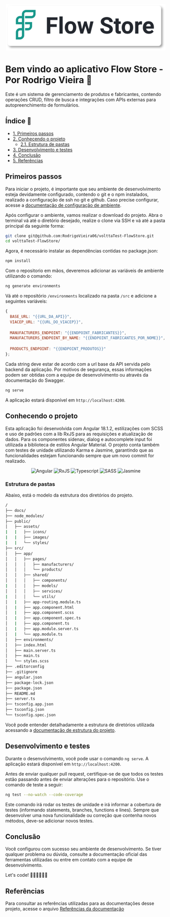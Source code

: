 <p align="center">
  <img src="public/assets/images/flowstoreLogo.svg" alt="Logo do Projeto" width=500>
</p>

# Bem vindo ao aplicativo Flow Store - Por Rodrigo Vieira 🚀

Este é um sistema de gerenciamento de produtos e fabricantes, contendo operações CRUD, filtro de busca e integrações com APIs externas para autopreenchimento de formulários.

## Índice 📝

- [1. Primeiros passos](#primeiros-passos)
- [2. Conhecendo o projeto](#conhecendo-o-projeto)
  - [2.1. Estrutura de pastas](#estrutura-de-pastas)
- [3. Desenvolvimento e testes](#desenvolvimento-e-testes)
- [4. Conclusão](#conclusão)
- [5. Referências](#referências)

## Primeiros passos

Para iniciar o projeto, é importante que seu ambiente de desenvolvimento esteja
devidamente configurado, contendo o git e o npm instalados, realizado a configuração de
ssh no git e github. Caso precise configurar, acesse a [documentação de configuração
de ambiente](docs/configuracaoDeAmbiente.md).

Após configurar o ambiente, vamos realizar o download do projeto. Abra o terminal
vá até o diretório desejado, realize o clone via SSH e vá até a pasta principal
da seguinte forma:

```sh
git clone git@github.com:RodrigoVieira06/volttaTest-FlowStore.git
cd volttaTest-FlowStore/
```

Agora, é necessário instalar as dependências contidas no package.json:

```sh
npm install
```

Com o repositorio em mãos, deveremos adicionar as variáveis de ambiente utilizando o comando:

```sh
ng generate environments
```

Vá até o repositório ``/environments`` localizado na pasta ``/src`` e adicione a seguintes variáveis:

```js
{
  BASE_URL: "{{URL_DA_API}}",
  VIACEP_URL: "{{URL_DO_VIACEP}}",

  MANUFACTURERS_ENDPOINT: "{{ENDPOINT_FABRICANTES}}",
  MANUFACTURERS_ENDPOINT_BY_NAME: "{{ENDPOINT_FABRICANTES_POR_NOME}}",

  PRODUCTS_ENDPOINT: "{{ENDPOINT_PRODUTOS}}"
};
```

Cada string deve estar de acordo com a url base da API servida pelo backend da aplicação. Por motivos de segurança, essas informações podem ser obtidas com a equipe de desenvolvimento ou através da documentação do Swagger.

```sh
ng serve
```

A aplicação estará disponível em ``http://localhost:4200``.

## Conhecendo o projeto

Esta aplicação foi desenvolvida com Angular 18.1.2, estilizações com SCSS e uso de padrões com a lib RxJS para as requisições e atualização de dados. Para os componentes sidenav, dialog e autocomplete input foi utilizada a biblioteca de estilos Angular Material. O projeto conta também com testes de unidade utilizando Karma e Jasmine, garantindo que as funcionalidades estejam funcionando sempre que um novo commit for realizado.

<div align="center">
  <img alt="Angular" src="https://img.shields.io/badge/angular-%23DD0031.svg?style=for-the-badge&logo=angular&logoColor=white">
  <img alt="RxJS" src="https://img.shields.io/badge/rxjs-%23B7178C.svg?style=for-the-badge&logo=reactivex&logoColor=white">
  <img alt="Typescript" src="https://img.shields.io/badge/typescript-%23007ACC.svg?style=for-the-badge&logo=typescript&logoColor=white">
  <img alt="SASS" src="https://img.shields.io/badge/SASS-hotpink.svg?style=for-the-badge&logo=SASS&logoColor=white">
  <img alt="Jasmine" src="https://img.shields.io/badge/-Jasmine-%238A4182?style=for-the-badge&logo=Jasmine&logoColor=white">
</div>

### Estrutura de pastas

Abaixo, está o modelo da estrutura dos diretórios do projeto.

```sh
/
├── docs/
├── node_modules/
├── public/
│   ├── assets/
|   |   ├── icons/
|   |   ├── images/
|   |   └── styles/
├── src/
│   ├── app/
│   │   ├── pages/
│   │   │   ├── manufacturers/
│   │   │   └── products/
│   │   ├── shared/
│   │   │   ├── components/
|   │   │   ├── models/
│   │   │   ├── services/
|   │   │   └── utils/
│   |   ├── app-routing.module.ts
│   |   ├── app.component.html
│   |   ├── app.component.scss
│   |   ├── app.component.spec.ts
│   |   ├── app.component.ts
│   |   ├── app.module.server.ts
│   |   └── app.module.ts
│   ├── environments/
│   ├── index.html
│   ├── main.server.ts
│   ├── main.ts
│   └── styles.scss
├── .editorconfig
├── .gitignore
├── angular.json
├── package-lock.json
├── package.json
├── README.md
├── server.ts
├── tsconfig.app.json
├── tsconfig.json
└── tsconfig.spec.json
```

Você pode entender detalhadamente a estrutura de diretórios utilizada acessando a
[documentação de estrutura do projeto](docs/estruturaDoProjeto.md).

## Desenvolvimento e testes

Durante o desenvolvimento, você pode usar o comando ``ng serve``. A aplicação estará disponível em ``http://localhost:4200``.

Antes de enviar qualquer pull request, certifique-se de que todos os testes estão passando antes de enviar alterações para o repositório. Use o comando de teste a seguir:

```sh
ng test --no-watch --code-coverage
```

Este comando irá rodar os testes de unidade e irá informar a cobertura de testes (informando statements, branches, functions e lines). Sempre que desenvolver uma nova funcionalidade ou correção que contenha novos métodos, deve-se adicionar novos testes.

## Conclusão

Você configurou com sucesso seu ambiente de desenvolvimento. Se tiver qualquer problema ou dúvida, consulte a documentação oficial das ferramentas utilizadas ou entre em contato com a equipe de desenvolvimento.

Let's code! 👨🏻‍💻👩🏻‍💻

## Referências

Para consultar as referências utilizadas para as documentações desse projeto,
acesse o arquivo [Referências da documentação](docs/referenciasDaDocumentacao.md)

